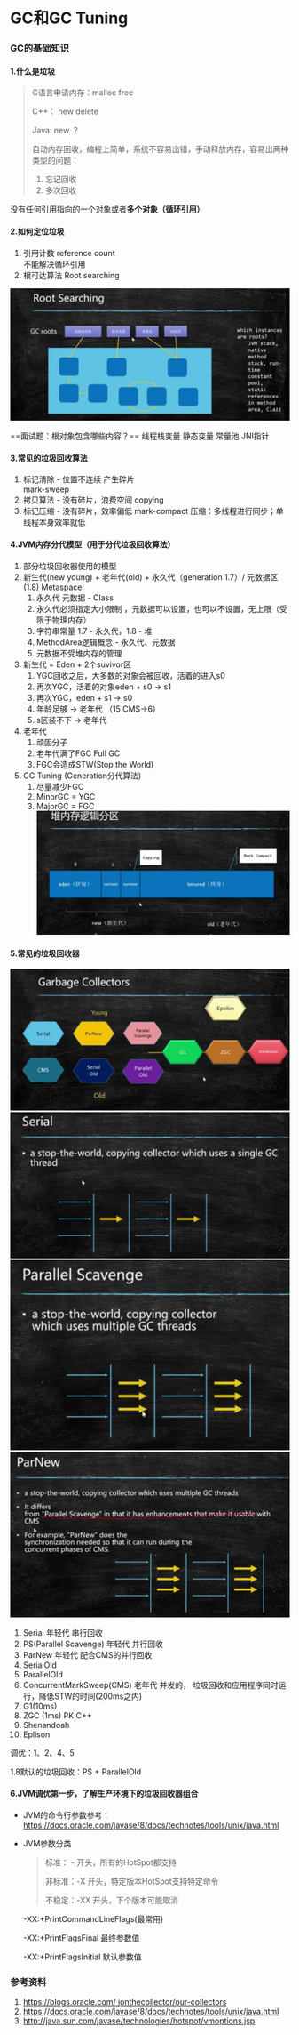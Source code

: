 # GC和GC Tuning

### GC的基础知识

#### 1.什么是垃圾

> C语言申请内存：malloc free
>
> C++： new delete
>
> Java: new ？
>
> 自动内存回收，编程上简单，系统不容易出错，手动释放内存，容易出两种类型的问题：
>
> 1. 忘记回收
> 2. 多次回收

没有任何引用指向的一个对象或者**多个对象（循环引用）**

#### 2.如何定位垃圾

1. 引用计数 reference count  
    不能解决循环引用
2. 根可达算法 Root searching  
    
![image](https://raw.githubusercontent.com/musictaste/JVM/master/image/001.png)

==面试题：根对象包含哪些内容？==
    线程栈变量
    静态变量
    常量池
    JNI指针

#### 3.常见的垃圾回收算法

1. 标记清除 - 位置不连续 产生碎片  
    mark-sweep
2. 拷贝算法 - 没有碎片，浪费空间
    copying
3. 标记压缩 - 没有碎片，效率偏低
    mark-compact
    压缩：多线程进行同步；单线程本身效率就低

#### 4.JVM内存分代模型（用于分代垃圾回收算法）

1. 部分垃圾回收器使用的模型
2. 新生代(new young) + 老年代(old) + 永久代（generation 1.7）/ 元数据区(1.8) Metaspace
   1. 永久代 元数据 - Class
   2. 永久代必须指定大小限制 ，元数据可以设置，也可以不设置，无上限（受限于物理内存）
   3. 字符串常量 1.7 - 永久代，1.8 - 堆
   4. MethodArea逻辑概念 - 永久代、元数据
   5. 元数据不受堆内存的管理
3. 新生代 = Eden + 2个suvivor区 
   1. YGC回收之后，大多数的对象会被回收，活着的进入s0
   2. 再次YGC，活着的对象eden + s0 -> s1
   3. 再次YGC，eden + s1 -> s0
   4. 年龄足够 -> 老年代 （15 CMS->6）
   5. s区装不下 -> 老年代
4. 老年代
   1. 顽固分子
   2. 老年代满了FGC Full GC
   3. FGC会造成STW(Stop the World)
5. GC Tuning (Generation分代算法)
   1. 尽量减少FGC
   2. MinorGC = YGC
   3. MajorGC = FGC
![image](https://raw.githubusercontent.com/musictaste/JVM/master/image/002.png)

#### 5.常见的垃圾回收器

![image](https://raw.githubusercontent.com/musictaste/JVM/master/image/003.png)
![image](https://raw.githubusercontent.com/musictaste/JVM/master/image/004.png)
![image](https://raw.githubusercontent.com/musictaste/JVM/master/image/005.png)
![image](https://raw.githubusercontent.com/musictaste/JVM/master/image/006.png)

1. Serial 年轻代 串行回收
2. PS(Parallel Scavenge) 年轻代 并行回收
3. ParNew 年轻代 配合CMS的并行回收
4. SerialOld 
5. ParallelOld
6. ConcurrentMarkSweep(CMS) 老年代 并发的， 垃圾回收和应用程序同时运行，降低STW的时间(200ms之内)
7. G1(10ms)
8. ZGC (1ms) PK C++
9. Shenandoah
10. Eplison
 
调优：1、2、4、5

1.8默认的垃圾回收：PS + ParallelOld

#### 6.JVM调优第一步，了解生产环境下的垃圾回收器组合

* JVM的命令行参数参考：https://docs.oracle.com/javase/8/docs/technotes/tools/unix/java.html

* JVM参数分类

  > 标准： - 开头，所有的HotSpot都支持
  >
  > 非标准：-X 开头，特定版本HotSpot支持特定命令
  >
  > 不稳定：-XX 开头，下个版本可能取消

  -XX:+PrintCommandLineFlags(最常用) 

  -XX:+PrintFlagsFinal 最终参数值

  -XX:+PrintFlagsInitial 默认参数值
  
  

### 参考资料

1. [https://blogs.oracle.com/
    ](https://blogs.oracle.com/jonthecollector/our-collectors)[jonthecollector](https://blogs.oracle.com/jonthecollector/our-collectors)[/our-collectors](https://blogs.oracle.com/jonthecollector/our-collectors)
2. https://docs.oracle.com/javase/8/docs/technotes/tools/unix/java.html
3. http://java.sun.com/javase/technologies/hotspot/vmoptions.jsp